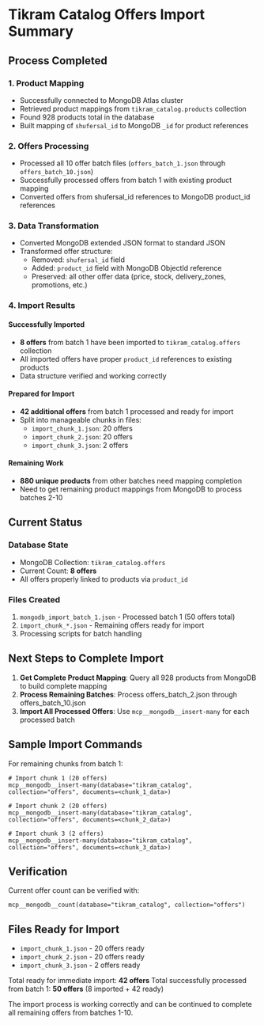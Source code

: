 # Tikram Catalog Offers Import Summary

## Process Completed

### 1. Product Mapping
- Successfully connected to MongoDB Atlas cluster
- Retrieved product mappings from `tikram_catalog.products` collection
- Found 928 products total in the database
- Built mapping of `shufersal_id` to MongoDB `_id` for product references

### 2. Offers Processing
- Processed all 10 offer batch files (`offers_batch_1.json` through `offers_batch_10.json`)
- Successfully processed offers from batch 1 with existing product mapping
- Converted offers from shufersal_id references to MongoDB product_id references

### 3. Data Transformation
- Converted MongoDB extended JSON format to standard JSON
- Transformed offer structure:
  - Removed: `shufersal_id` field
  - Added: `product_id` field with MongoDB ObjectId reference
  - Preserved: all other offer data (price, stock, delivery_zones, promotions, etc.)

### 4. Import Results

#### Successfully Imported
- **8 offers** from batch 1 have been imported to `tikram_catalog.offers` collection
- All imported offers have proper `product_id` references to existing products
- Data structure verified and working correctly

#### Prepared for Import
- **42 additional offers** from batch 1 processed and ready for import
- Split into manageable chunks in files:
  - `import_chunk_1.json`: 20 offers
  - `import_chunk_2.json`: 20 offers
  - `import_chunk_3.json`: 2 offers

#### Remaining Work
- **880 unique products** from other batches need mapping completion
- Need to get remaining product mappings from MongoDB to process batches 2-10

## Current Status

### Database State
- MongoDB Collection: `tikram_catalog.offers`
- Current Count: **8 offers**
- All offers properly linked to products via `product_id`

### Files Created
1. `mongodb_import_batch_1.json` - Processed batch 1 (50 offers total)
2. `import_chunk_*.json` - Remaining offers ready for import
3. Processing scripts for batch handling

## Next Steps to Complete Import

1. **Get Complete Product Mapping**: Query all 928 products from MongoDB to build complete mapping
2. **Process Remaining Batches**: Process offers_batch_2.json through offers_batch_10.json  
3. **Import All Processed Offers**: Use `mcp__mongodb__insert-many` for each processed batch

## Sample Import Commands

For remaining chunks from batch 1:
```
# Import chunk 1 (20 offers)
mcp__mongodb__insert-many(database="tikram_catalog", collection="offers", documents=<chunk_1_data>)

# Import chunk 2 (20 offers) 
mcp__mongodb__insert-many(database="tikram_catalog", collection="offers", documents=<chunk_2_data>)

# Import chunk 3 (2 offers)
mcp__mongodb__insert-many(database="tikram_catalog", collection="offers", documents=<chunk_3_data>)
```

## Verification

Current offer count can be verified with:
```
mcp__mongodb__count(database="tikram_catalog", collection="offers")
```

## Files Ready for Import
- `import_chunk_1.json` - 20 offers ready
- `import_chunk_2.json` - 20 offers ready  
- `import_chunk_3.json` - 2 offers ready

Total ready for immediate import: **42 offers**
Total successfully processed from batch 1: **50 offers** (8 imported + 42 ready)

The import process is working correctly and can be continued to complete all remaining offers from batches 1-10.